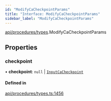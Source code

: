 ```yaml
---
id: "ModifyCaCheckpointParams"
title: "Interface: ModifyCaCheckpointParams"
sidebar_label: "ModifyCaCheckpointParams"
---
```


[api/procedures/types](../../../../../modules/API/Procedures/Types/Types.md).ModifyCaCheckpointParams

## Properties

### checkpoint

• **checkpoint**: ``null`` \| [`InputCaCheckpoint`](../../../../../modules/API/Entities/Asset/Fungible/Checkpoints/Types/Types.md#inputcacheckpoint)

#### Defined in

[api/procedures/types.ts:1456](https://github.com/PolymeshAssociation/polymesh-sdk/blob/5b946f904/src/api/procedures/types.ts#L1456)
